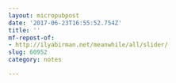 ```yaml
---
layout: micropubpost
date: '2017-06-23T16:55:52.754Z'
title: ''
mf-repost-of:
- http://ilyabirman.net/meanwhile/all/slider/
slug: 60952
category: notes

---
```

